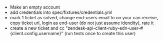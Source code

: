 - Make an empty account
 - add credentials into spec/fixtures/credentials.yml
 - mark 1 ticket as solved, change end-users email to on your can receive, copy ticket url, login as end-user (do not just assume idendity), rate it
 - create a new ticket and cc "zendesk-api-client-ruby-edn-user-#{client.config.username}" (run tests once to create this user)
